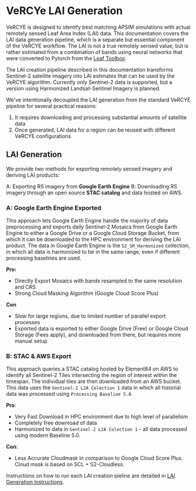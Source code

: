 # VeRCYe LAI Generation

VeRCYE is designed to identify best matching APSIM simulations with actual remotely sensed Leaf Area Index (LAI) data. This documentation covers the LAI data generation pipeline, which is a separate but essential component of the VeRCYE workflow. The LAI is not a true remotely sensed value, but is rather estimated from a 
combination of bands using neural networks that were converted to Pytorch from the [Leaf Toolbox](https://github.com/rfernand387/LEAF-Toolbox).

The LAI creation pipeline described in this documentation transforms Sentinel-2 satellite imagery into LAI estimates that can be used by the VeRCYE algorithm. Currently only Sentinel-2 data is supported, but a version using Harmonized Landsat-Sentinel Imagery is planned.

We've intentionally decoupled the LAI generation from the standard VeRCYE pipeline for several practical reasons:
1. It requires downloading and processing substantial amounts of satellite data
2. Once generated, LAI data for a region can be reused with different VeRCYE configurations

## LAI Generation
We provide two methods for exporting remotely sensed imagery and deriving LAI products:

A: Exporting RS imagery from **Google Earth Engine**
B: Downloading RS imagery through an open source **STAC catalog** and data hosted on AWS.

### A: Google Earth Engine Exported
This approach lets Google Earth Engine handle the majority of data preprocessing and exports daily Sentinel-2 Mosaics from Google Earth Engine to either a
Google Drive or a Google Cloud Storage Bucket, from which it can be downloaded to the HPC environment for deriving the LAI product. The data in Google Earth Engine is the `S2_SR_Harmonized` collection, in which all data is harmonized to be in the same range, even if different processing baselines are used.

**Pro:**
- Directly Export Mosaics with bands resampled to the same resolution and CRS
- Strong Cloud Masking Algorithm (Google Cloud Score Plus)

**Con**
- Slow for large regions, due to limited number of parallel export processes
- Exported data is exported to either Google Drive (Free) or Google Cloud Storage (Fees apply), and downloaded from there, but requires more manual setup

### B: STAC & AWS Export
This approach queries a STAC catalog hosted by Element84 on AWS to identify all Sentinel-2 Tiles intersecting the region of interest within the timespan. The individual tiles are then downloaded from an AWS bucket. This data uses the `Sentinel-2 L2A Colection 1` data in which all historial data was processed using `Processing Baseline 5.0`.

**Pro**:
- Very Fast Download in HPC environment due to high level of parallelism
- Completely free download of data
- Harmonized to data in `Sentinel-2 L2A Colection 1` - all data processed using modern Baseline 5.0.

**Con**:
- Less Accurate Cloudmask in comparison to Google Cloud Score Plus. Cloud mask is based on SCL + S2-Cloudless.

Instructions on how to run each LAI creation pieline are detailed in [LAI Generation Instructions](running.md).